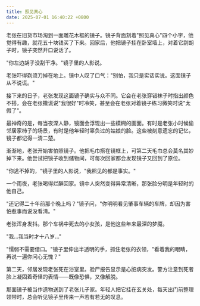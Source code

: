```yaml
---
title: 照见真心
date: 2025-07-01 16:40:22 +0800
---
```


老张在旧货市场淘到一面雕花木框的镜子。镜子背面刻着"照见真心"四个小字，他觉得有趣，就花五十块钱买了下来。回家后，他把镜子挂在卧室墙上，对着它刮胡子时，镜子突然开口说话了。

"你左边胡子没刮干净。"镜子里的人影说。

老张吓得剃须刀掉在地上。镜中人叹了口气："别怕，我只是实话实说。这面镜子从不说谎。"

接下来的日子，老张发现这面镜子确实与众不同。它会在老张穿错袜子时指出颜色不搭，会在老张撒谎说"我很好"时冷笑，甚至会在老张对着镜子练习微笑时说"太假了"。

最神奇的是，每当夜深人静，镜面会浮现出一些模糊的画面。有时是老张小时候偷邻居家柿子的场景，有时是他年轻时辜负过的姑娘的脸。这些被刻意遗忘的记忆，镜子都记得一清二楚。

渐渐地，老张开始害怕照镜子。他把毛巾搭在镜框上，可第二天毛巾总会莫名其妙掉下来。他尝试把镜子收到储物间，可每次回家都会发现镜子又回到了原位。

"你逃不掉的，"镜子里的人影说，"我照见的都是事实。"

一个雨夜，老张喝得烂醉回家。镜中人突然变得异常清晰，那张脸分明是年轻时的他自己。

"还记得二十年前那个晚上吗？"镜子问，"你明明看见肇事车辆的车牌，却因为害怕惹事而说没看清。"

老张浑身发抖。那个车祸中死去的小女孩，是他这些年来最深的梦魇。

"我...我当时才十八岁..."

"懦弱不需要借口。"镜子里伸出半透明的手，抓住老张的衣领，"看着我的眼睛，再说一遍你问心无愧？"

第二天，邻居发现老张死在浴室里。验尸报告显示是心脏病突发。警方注意到死者脸上凝固着奇怪的表情——既像恐惧，又像解脱。

那面镜子被当作遗物送到了老张儿子家。年轻人把它挂在玄关处，每天出门前整理领带时，总会听见镜子里传来一声若有若无的叹息。
